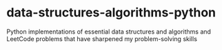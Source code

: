 # data-structures-algorithms-python
Python implementations of essential data structures and algorithms and LeetCode problems that have sharpened my problem-solving skills
